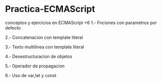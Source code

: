 # Practica-ECMAScript
conceptos y ejercicios en ECMAScript +6
1.- Fnciones con parametros por defecto

2.- Concatenacion con template literal

3.- Texto multilinea con template literal

4.- Desestructuracion de objetos

5.- Operador de propagacion

6.- Uso de var,let y const